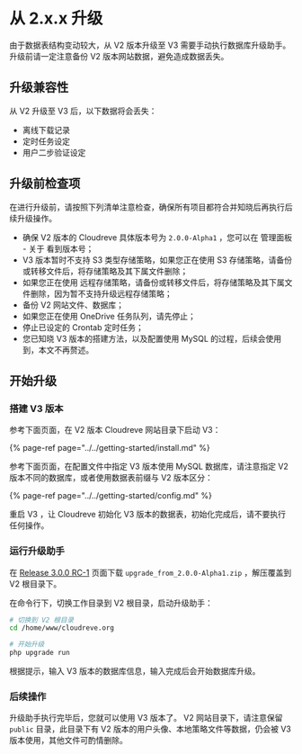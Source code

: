 # 从 2.x.x 升级

由于数据表结构变动较大，从 V2 版本升级至 V3 需要手动执行数据库升级助手。升级前请一定注意备份 V2 版本网站数据，避免造成数据丢失。

## 升级兼容性

从 V2 升级至 V3 后，以下数据将会丢失：

* 离线下载记录
* 定时任务设定
* 用户二步验证设定

## 升级前检查项

在进行升级前，请按照下列清单注意检查，确保所有项目都符合并知晓后再执行后续升级操作。

* 确保 V2 版本的 Cloudreve 具体版本号为 `2.0.0-Alpha1` ，您可以在 管理面板 - 关于 看到版本号；
* V3 版本暂时不支持 S3 类型存储策略，如果您正在使用 S3 存储策略，请备份或转移文件后，将存储策略及其下属文件删除；
* 如果您正在使用 远程存储策略，请备份或转移文件后，将存储策略及其下属文件删除，因为暂不支持升级远程存储策略；
* 备份 V2 网站文件、数据库；
* 如果您正在使用 OneDrive 任务队列，请先停止；
* 停止已设定的 Crontab 定时任务；
* 您已知晓 V3 版本的搭建方法，以及配置使用 MySQL 的过程，后续会使用到，本文不再赘述。

## 开始升级

### 搭建 V3 版本

参考下面页面，在 V2 版本 Cloudreve 网站目录下启动 V3：

{% page-ref page="../../getting-started/install.md" %}

参考下面页面，在配置文件中指定 V3 版本使用 MySQL 数据库，请注意指定 V2 版本不同的数据库，或者使用数据表前缀与 V2 版本区分：

{% page-ref page="../../getting-started/config.md" %}

重启 V3 ，让 Cloudreve 初始化 V3 版本的数据表，初始化完成后，请不要执行任何操作。

### 运行升级助手

在 [Release 3.0.0 RC-1](https://github.com/cloudreve/Cloudreve/releases/tag/3.0.0-rc1) 页面下载 `upgrade_from_2.0.0-Alpha1.zip` ，解压覆盖到 V2 根目录下。

在命令行下，切换工作目录到 V2 根目录，启动升级助手：

```bash
# 切换到 V2 根目录
cd /home/www/cloudreve.org

# 开始升级
php upgrade run
```

根据提示，输入 V3 版本的数据库信息，输入完成后会开始数据库升级。

### 后续操作

升级助手执行完毕后，您就可以使用 V3 版本了。 V2 网站目录下，请注意保留`public` 目录，此目录下有 V2 版本的用户头像、本地策略文件等数据，仍会被 V3 版本使用，其他文件可酌情删除。

